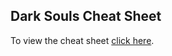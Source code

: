 ## Dark Souls Cheat Sheet

To view the cheat sheet [click here](http://wdya.github.io/dark-souls-cheat-sheet/).
